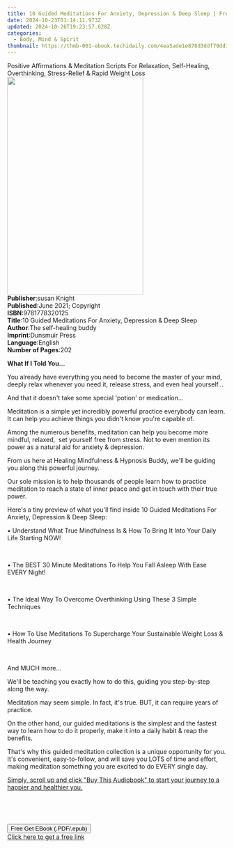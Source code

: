 ```yaml
---
title: 10 Guided Meditations For Anxiety, Depression & Deep Sleep | Free Book
date: 2024-10-23T01:14:11.973Z
updated: 2024-10-26T19:23:57.628Z
categories:
  - Body, Mind & Spirit
thumbnail: https://thmb-001-ebook.techidaily.com/4ea5ade1e878d3ddf70dd3faa5c99bfb086b58e17d7af3bf3c3ffba40524ba68.jpg
---
```

<main id="book-container">
  <div class="flex flex-col">
    <div class="book-brief flex-1 py-6 px-4 sm:p-6 md:py-10 md:px-8">
      <!-- brief-->
      <div class="book-brief-main">
        Positive Affirmations & Meditation Scripts For Relaxation, Self-Healing,
        Overthinking, Stress-Relief & Rapid Weight Loss
      </div>
    </div>
    <div
      class="book-meta-info flex-1 grid gap-4 col-start-1 col-end-3 row-start-1 sm:mb-6 sm:grid-cols-4 lg:gap-6 lg:col-start-2 lg:row-end-6 lg:row-span-6 lg:mb-0"
    >
      <div
        class="book-meta-info-left place-content-center mt-4 p-4 text-sm leading-6 col-start-2 col-span-2 dark:text-slate-400"
      >
        <img
          class="w-full h-500 object-cover rounded-lg sm:h-255 sm:col-span-2 lg:col-span-full"
          src="https://img-001-ebook.techidaily.com/8f4c9b006217ae9d162700c7b8879d02236a13a4ccef3edc9ce16a551aaee8c9.jpg"
          alt=""
          width="312"
          height="500"
        />
      </div>
      <div
        class="book-meta-info-right mt-2 col-start-1 row-start-2 col-span-3 self-center"
      >
        <!-- meta data  -->
        <div class="flex flex-col px-4 md:px-8">
          <div class="flex-1">
            <strong>Publisher</strong>:<span class="px-2">susan Knight</span>
          </div>
          <div class="flex-1">
            <strong>Published</strong>:<span class="px-2"
              >June 2021; Copyright</span
            >
          </div>
          <div class="flex-1">
            <strong>ISBN</strong>:<span class="px-2">9781778320125</span>
          </div>
          <div class="flex-1">
            <strong>Title</strong>:<span class="px-2"
              >10 Guided Meditations For Anxiety, Depression &amp; Deep
              Sleep</span
            >
          </div>
          <div class="flex-1">
            <strong>Author</strong>:<span class="px-2"
              >The self-healing buddy</span
            >
          </div>
          <div class="flex-1">
            <strong>Imprint</strong>:<span class="px-2">Dunsmuir Press</span>
          </div>
          <div class="flex-1">
            <strong>Language</strong>:<span class="px-2">English</span>
          </div>
          <div class="flex-1">
            <strong>Number of Pages</strong>:<span class="px-2">202</span>
          </div>
        </div>
      </div>
    </div>
    <div class="book-description flex-1 py-6 px-4 sm:p-6 md:py-10 md:px-8">
      <div class="book-description-main">
        <div accordion-content="" id="description">
          <p></p>
          <p><b>What If I Told You...</b></p>
          <p>
            You already have everything you need to become the master of your
            mind, deeply relax whenever you need it, release stress, and even
            heal yourself...
          </p>
          <p>And that it doesn't take some special 'potion' or medication...</p>
          <p>
            Meditation is a simple yet incredibly powerful practice everybody
            can learn. It can help you achieve things you didn't know you're
            capable of.
          </p>
          <p>
            Among the numerous benefits, meditation can help you become more
            mindful, relaxed,&nbsp; set yourself free from stress. Not to even
            mention its power as a natural aid for anxiety &amp; depression.
          </p>
          <p>
            From us here at Healing Mindfulness &amp; Hypnosis Buddy, we'll be
            guiding you along this powerful journey.
          </p>
          <p>
            Our sole mission is to help thousands of people learn how to
            practice meditation to reach a state of inner peace and get in touch
            with their true power.&nbsp;
          </p>
          <p>
            Here's a tiny preview of what you'll find inside 10 Guided
            Meditations For Anxiety, Depression &amp; Deep Sleep:
          </p>
          <p>
            • Understand What True Mindfulness Is &amp; How To Bring It Into
            Your Daily Life Starting NOW!
          </p>
          <p><br /></p>
          <p>
            • The BEST 30 Minute Meditations To Help You Fall Asleep With Ease
            EVERY Night!
          </p>
          <p><br /></p>
          <p>
            • The Ideal Way To Overcome Overthinking Using These 3 Simple
            Techniques
          </p>
          <p><br /></p>
          <p>
            • How To Use Meditations To Supercharge Your Sustainable Weight Loss
            &amp; Health Journey&nbsp;
          </p>
          <p><br /></p>
          <p>And MUCH more...</p>
          <p>
            We'll be teaching you exactly how to do this, guiding you
            step-by-step along the way.
          </p>
          <p>
            Meditation may seem simple. In fact, it's true. BUT, it can require
            years of practice.
          </p>
          <p>
            On the other hand, our guided meditations is the simplest and the
            fastest way to learn how to do it properly, make it into a daily
            habit &amp; reap the benefits.
          </p>
          <p>
            That's why this guided meditation collection is a unique opportunity
            for you. It's convenient, easy-to-follow, and will save you LOTS of
            time and effort, making meditation something you are excited to do
            EVERY single day.
          </p>
          <p>
            <u
              >Simply, scroll up and click "Buy This Audiobook" to start your
              journey to a happier and healthier you.</u
            >
          </p>
          <p><br /></p>
          <p><br /></p>
          <p></p>
        </div>
        <div class="accordion-fader"></div>
      </div>
    </div>
    <div class="book-excerpts flex-1 py-6 px-4 sm:p-6 md:py-10 md:px-8"></div>
    <div
      class="book-about-author flex-1 py-6 px-4 sm:p-6 md:py-10 md:px-8"
    ></div>
    <div class="book-free-get flex-1 py-6 px-4 sm:p-6 md:py-10 md:px-8">
      <button
        id="btn-free-get"
        class="bg-blue-500 hover:bg-blue-700 text-white font-bold py-2 px-4 rounded"
      >
        Free Get EBook (.PDF/.epub)
      </button>
      <div id="countdown-display" class="px-2 text-lg mt-2"></div>
      <a
        id="free-link"
        class="hidden bg-blue-500 hover:bg-blue-700 text-white font-bold py-2 px-4 rounded"
        href="https://www.ebooks.com/en-us/book/210313430/10-guided-meditations-for-anxiety-depression-deep-sleep/the-self-healing-buddy/"
        target="_blank"
        >Click here to get a free link</a
      >
    </div>
    <script>
      let countdownTime = 0;
      let countdownInterval = null;
      document
        .getElementById('btn-free-get')
        .addEventListener('click', startCountdown);
      function startCountdown() {
        countdownTime = new Date().getTime() + 60000 * 3;
        countdownInterval = setInterval(updateCountdown, 1000);
        document.getElementById('btn-free-get').disabled = true;
        document
          .getElementById('btn-free-get')
          .classList.add('bg-gray-500', 'cursor-not-allowed');
      }
      function updateCountdown() {
        let currentTime = new Date().getTime();
        let timeLeft = countdownTime - currentTime;
        let secondsLeft = Math.floor(timeLeft / 1000);
        document.getElementById('countdown-display').innerHTML =
          `Remaining time: ${secondsLeft} seconds.`;
        if (secondsLeft <= 0) {
          clearInterval(countdownInterval);
          document.getElementById('btn-free-get').classList.add('hidden');
          document.getElementById('free-link').classList.remove('hidden');
          document.getElementById('countdown-display').innerHTML = '';
        }
      }
    </script>
  </div>
</main>

<ins class="adsbygoogle"
      style="display:block"
      data-ad-client="ca-pub-7571918770474297"
      data-ad-slot="8358498916"
      data-ad-format="auto"
      data-full-width-responsive="true"></ins>
    